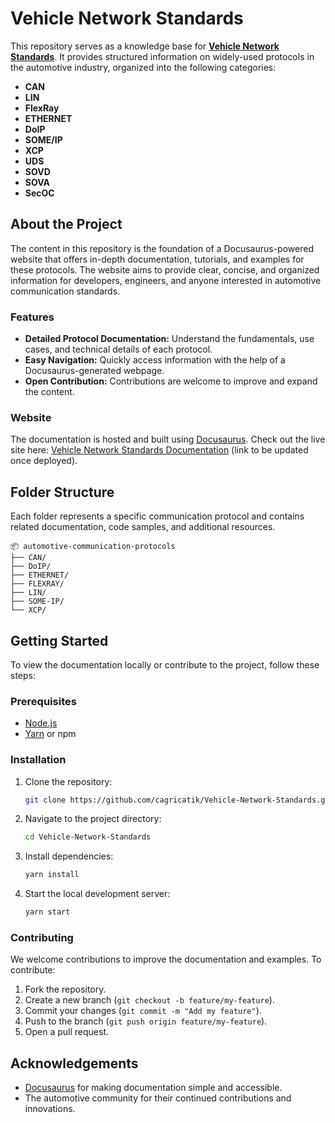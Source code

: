 # Vehicle Network Standards

This repository serves as a knowledge base for [**Vehicle Network Standards**](https://cagricatik.github.io/Vehicle-Network-Standards/). It provides structured information on widely-used protocols in the automotive industry, organized into the following categories:

- **CAN** 
- **LIN** 
- **FlexRay**
- **ETHERNET**
- **DoIP** 
- **SOME/IP**
- **XCP** 
- **UDS**
- **SOVD**
- **SOVA**
- **SecOC**

## About the Project

The content in this repository is the foundation of a Docusaurus-powered website that offers in-depth documentation, tutorials, and examples for these protocols. The website aims to provide clear, concise, and organized information for developers, engineers, and anyone interested in automotive communication standards.

### Features

- **Detailed Protocol Documentation:** Understand the fundamentals, use cases, and technical details of each protocol.
- **Easy Navigation:** Quickly access information with the help of a Docusaurus-generated webpage.
- **Open Contribution:** Contributions are welcome to improve and expand the content.

### Website

The documentation is hosted and built using [Docusaurus](https://docusaurus.io/). Check out the live site here: [Vehicle Network Standards Documentation](#) (link to be updated once deployed).

## Folder Structure

Each folder represents a specific communication protocol and contains related documentation, code samples, and additional resources.

```plaintext
📦 automotive-communication-protocols
├── CAN/
├── DoIP/
├── ETHERNET/
├── FLEXRAY/
├── LIN/
├── SOME-IP/
└── XCP/
```

## Getting Started

To view the documentation locally or contribute to the project, follow these steps:

### Prerequisites

- [Node.js](https://nodejs.org/)
- [Yarn](https://yarnpkg.com/) or npm

### Installation

1. Clone the repository:
   ```bash
   git clone https://github.com/cagricatik/Vehicle-Network-Standards.git
   ```
2. Navigate to the project directory:
   ```bash
   cd Vehicle-Network-Standards
   ```
3. Install dependencies:
   ```bash
   yarn install
   ```
4. Start the local development server:
   ```bash
   yarn start
   ```

### Contributing

We welcome contributions to improve the documentation and examples. To contribute:

1. Fork the repository.
2. Create a new branch (`git checkout -b feature/my-feature`).
3. Commit your changes (`git commit -m "Add my feature"`).
4. Push to the branch (`git push origin feature/my-feature`).
5. Open a pull request.


## Acknowledgements

- [Docusaurus](https://docusaurus.io/) for making documentation simple and accessible.
- The automotive community for their continued contributions and innovations.
